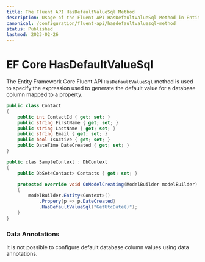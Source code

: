 ```yaml
---
title: The Fluent API HasDefaultValueSql Method
description: Usage of the Fluent API HasDefaultValueSql Method in Entity Framework Core
canonical: /configuration/fluent-api/hasdefaultvaluesql-method
status: Published
lastmod: 2023-02-26
---
```


# EF Core HasDefaultValueSql

The Entity Framework Core Fluent API `HasDefaultValueSql` method is used to specify the expression used to generate the default value for a database column mapped to a property. 
```csharp
public class Contact
{
    public int ContactId { get; set; }
    public string FirstName { get; set; }
    public string LastName { get; set; }
    public string Email { get; set; }
    public bool IsActive { get; set; }
    public DateTime DateCreated { get; set; }
}

public clas SampleContext : DbContext
{
    public DbSet<Contact> Contacts { get; set; }

    protected override void OnModelCreating(ModelBuilder modelBuilder)
    {
        modelBuilder.Entity<Context>()
            .Propery(p => p.DateCreated)
            .HasDefaultValueSql("GetUtcDate()");
    }
}
```

### Data Annotations
It is not possible to configure default database column values using data annotations.
